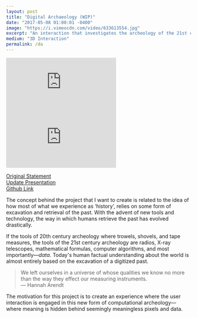 ```yaml
---
layout: post
title: "Digital Archaeology (WIP)"
date: "2017-05-08 01:00:01 -0400"
image: "https://i.vimeocdn.com/video/633613554.jpg"
excerpt: "An interaction that investigates the archeology of the 21st century"
medium: "3D Interaction"
permalink: /da
---
```


<iframe src="https://player.vimeo.com/video/216600347?color=9CBEF2" frameborder="0" webkitallowfullscreen mozallowfullscreen allowfullscreen></iframe>
<iframe src="https://player.vimeo.com/video/216898722?color=9CBEF2" frameborder="0" webkitallowfullscreen mozallowfullscreen allowfullscreen></iframe>

[Original Statement](/journal/2017/04/08)  
[Update Presentation](https://docs.google.com/presentation/d/1739ukAghCNTyaKDD-NUNRZ-BpxZPzB2pVvhrjyl9rvA/edit?usp=sharing)  
[Github Link](https://github.com/mbrav/DigitalArchaeology)

The concept behind the project that I want to create is related to the idea of how most of what we experience as ‘history’, relies on some form of excavation and retrieval of the past. With the advent of new tools and technology, the way in which humans retrieve the past has evolved drastically.

If the tools of 20th century archeology where trowels, shovels, and tape measures, the tools of the 21st century archeology are radios, X-ray telescopes, mathematical formulas, computer algorithms, and most importantly—*data*. Today's human factual understanding about the world is almost entirely based on the excavation of a digitized past.

> We left ourselves in a universe of whose qualities we know no more than the way they effect our measuring instruments.  
— Hannah Arendt

The motivation for this project is to create an experience where the user interaction is engaged in this new form of computational archeology—where meaning is hidden behind seemingly meaningless pixels and data.
